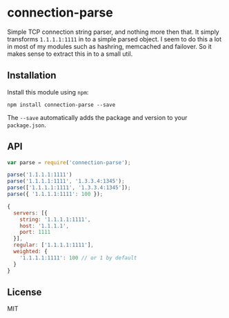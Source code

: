# connection-parse

Simple TCP connection string parser, and nothing more then that. It simply
transforms `1.1.1.1:1111` in to a simple parsed object. I seem to do this a lot
in most of my modules such as hashring, memcached and failover. So it makes
sense to extract this in to a small util.

## Installation

Install this module using `npm`:

```
npm install connection-parse --save
```

The `--save` automatically adds the package and version to your `package.json`.

## API

```js
var parse = require('connection-parse');

parse('1.1.1.1:1111')
parse('1.1.1.1:1111', '1.3.3.4:1345');
parse(['1.1.1.1:1111', '1.3.3.4:1345']);
parse({ '1.1.1.1:1111': 100 });

{
  servers: [{
    string: '1.1.1.1:1111',
    host: '1.1.1.1',
    port: 1111
  }],
  regular: ['1.1.1.1:1111'],
  weighted: {
    '1.1.1.1:1111': 100 // or 1 by default
  }
}
```

## License

MIT
